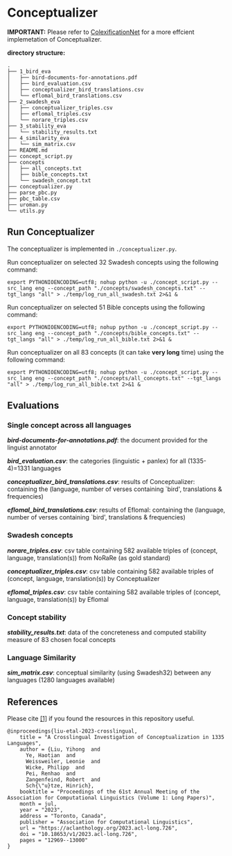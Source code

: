 # Conceptualizer

**IMPORTANT:** Please refer to [ColexificationNet](https://github.com/yihongL1U/ColexificationNet) for a more effcient implemetation of Conceptualizer.

**directory structure:**  

```
.
├── 1_bird_eva
│   ├── bird-documents-for-annotations.pdf
│   ├── bird_evaluation.csv
│   ├── conceptualizer_bird_translations.csv
│   └── eflomal_bird_translations.csv
├── 2_swadesh_eva
│   ├── conceptualizer_triples.csv
│   ├── eflomal_triples.csv
│   └── norare_triples.csv
├── 3_stability_eva
│   └── stability_results.txt
├── 4_similarity_eva
│   └── sim_matrix.csv
├── README.md
├── concept_script.py
├── concepts
│   ├── all_concepts.txt
│   ├── bible_concepts.txt
│   └── swadesh_concept.txt
├── conceptualizer.py
├── parse_pbc.py
├── pbc_table.csv
├── uroman.py
└── utils.py
```

## Run Conceptualizer

The conceptualizer is implemented in `./conceptualizer.py`.  

Run conceptualizer on selected 32 Swadesh concepts using the following command:  

```
export PYTHONIOENCODING=utf8; nohup python -u ./concept_script.py --src_lang eng --concept_path "./concepts/swadesh_concepts.txt" --tgt_langs "all" > ./temp/log_run_all_swadesh.txt 2>&1 &
```

Run conceptualizer on selected 51 Bible concepts using the following command:

```
export PYTHONIOENCODING=utf8; nohup python -u ./concept_script.py --src_lang eng --concept_path "./concepts/bible_concepts.txt" --tgt_langs "all" > ./temp/log_run_all_bible.txt 2>&1 &
```

Run conceptualizer on all 83 concepts (it can take **very long** time) using the following command:

```
export PYTHONIOENCODING=utf8; nohup python -u ./concept_script.py --src_lang eng --concept_path "./concepts/all_concepts.txt" --tgt_langs "all" > ./temp/log_run_all_bible.txt 2>&1 &
```

## Evaluations

### Single concept across all languages

***bird-documents-for-annotations.pdf***: the document provided for the linguist annotator

***bird_evaluation.csv***: the categories (linguistic + panlex) for all (1335-4)=1331 languages  

***conceptualizer_bird_translations.csv***: results of Conceptualizer: containing the (language, number of verses containing `bird', translations & frequencies)   
  
***eflomal_bird_translations.csv***: results of Eflomal: containing the (language, number of verses containing `bird', translations & frequencies)   
  

### Swadesh concepts

***norare_triples.csv***: csv table containing 582 available triples of (concept, language, translation(s)) from NoRaRe (as gold standard)  

***conceptualizer_triples.csv***: csv table containing 582 available triples of (concept, language, translation(s)) by Conceptualizer  

***eflomal_triples.csv***: csv table containing 582 available triples of (concept, language, translation(s)) by Eflomal  


### Concept stability

***stability_results.txt***: data of the concreteness and computed stability measure of 83 chosen focal concepts  
  

### Language Similarity

***sim_matrix.csv***: conceptual similarity (using Swadesh32) between any languages (1280 languages available) 

## References

Please cite [[1]](https://aclanthology.org/2023.acl-long.726) if you found the resources in this repository useful.

```
@inproceedings{liu-etal-2023-crosslingual,
    title = "A Crosslingual Investigation of Conceptualization in 1335 Languages",
    author = {Liu, Yihong  and
      Ye, Haotian  and
      Weissweiler, Leonie  and
      Wicke, Philipp  and
      Pei, Renhao  and
      Zangenfeind, Robert  and
      Sch{\"u}tze, Hinrich},
    booktitle = "Proceedings of the 61st Annual Meeting of the Association for Computational Linguistics (Volume 1: Long Papers)",
    month = jul,
    year = "2023",
    address = "Toronto, Canada",
    publisher = "Association for Computational Linguistics",
    url = "https://aclanthology.org/2023.acl-long.726",
    doi = "10.18653/v1/2023.acl-long.726",
    pages = "12969--13000"
}
```
